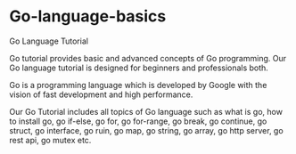 # Go-language-basics
Go Language Tutorial

Go tutorial provides basic and advanced concepts of Go programming. Our Go language tutorial is designed for beginners and professionals both.

Go is a programming language which is developed by Google with the vision of fast development and high performance.

Our Go Tutorial includes all topics of Go language such as what is go, how to install go, go if-else, go for, go for-range, go break, go continue, go struct, go interface, go ruin, go map, go string, go array, go http server, go rest api, go mutex etc.



